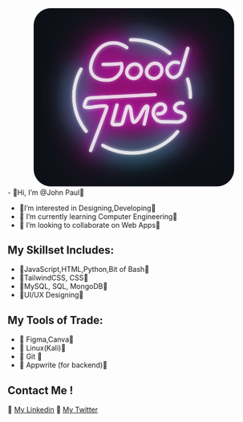 <div align="center">
	<br>
		<img src="good-times.svg" width="400px">
	<br>
 	

</div>
-  🔹Hi, I’m @John Paul🔹
	
-  🔹I’m interested in Designing,Developing🔹
- 🔹 I’m currently learning Computer Engineering🔹
- 🔹 I’m looking to collaborate on Web Apps🔹
	
## My Skillset Includes:
-  🔸JavaScript,HTML,Python,Bit of Bash🔸
-  🔸TailwindCSS, CSS🔸
-  🔸MySQL, SQL, MongoDB🔸
-  🔸UI/UX Designing🔸
	
## My Tools of Trade:
- 🔺 Figma,Canva🔺
- 🔺 Linux(Kali)🔺
- 🔺 Git 🔺
- 🔺 Appwrite (for backend)🔺
	
## Contact Me !
🔺 [My Linkedin](https://www.linkedin.com/in/john-paul-572496278/)
🔺 [My Twitter](https://twitter.com/iamjohnpaulr5) 
